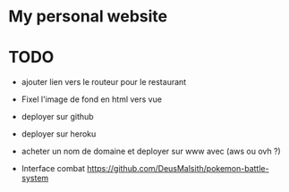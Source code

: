 # My personal website

# TODO

- ajouter lien vers le routeur pour le restaurant

- Fixel l'image de fond en html vers vue

- deployer sur github

- deployer sur heroku

- acheter un nom de domaine et deployer sur www avec (aws ou ovh ?)


- Interface combat https://github.com/DeusMalsith/pokemon-battle-system